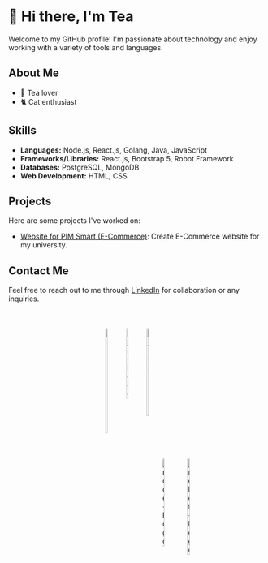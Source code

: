 # 👋 Hi there, I'm Tea

Welcome to my GitHub profile! I'm passionate about technology and enjoy working with a variety of tools and languages.

## About Me

- 🍵 Tea lover
- 🐈 Cat enthusiast

## Skills

- **Languages:** Node.js, React.js, Golang, Java, JavaScript
- **Frameworks/Libraries:** React.js, Bootstrap 5, Robot Framework
- **Databases:** PostgreSQL, MongoDB
- **Web Development:** HTML, CSS

## Projects

Here are some projects I've worked on:

- [Website for PIM Smart (E-Commerce)](https://github.com/tealerr/pim-webshop): Create E-Commerce website for my university.


## Contact Me

Feel free to reach out to me through [LinkedIn](https://www.linkedin.com/in/teeramate-kantima-855057225/) for collaboration or any inquiries.

<div style="display: flex; justify-content: center; margin: 50px;">
    <img src="https://go.dev/blog/go-brand/Go-Logo/PNG/Go-Logo_Blue.png" alt="golang-logo" width="10%">
    <img src="https://cdn-icons-png.flaticon.com/512/5968/5968292.png" alt="js-logo" width="10%" style="border-radius= 20%">
    <img src="https://cdn.iconscout.com/icon/free/png-256/free-java-60-1174953.png" alt="java-logo" width="10%">
</div>

<div style="display: flex; justify-content: center;">
    <img src="https://static-00.iconduck.com/assets.00/node-js-icon-454x512-nztofx17.png" alt="node-logo" width="10%" style="margin-left: 200px">
    <img src="https://static-00.iconduck.com/assets.00/robotframework-icon-512x512-wdkxkz5h.png" alt="robot-logo" width="10%">
</div>



